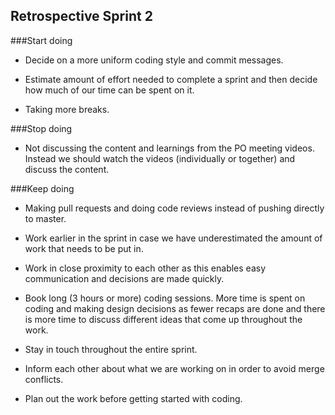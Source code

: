 ## Retrospective Sprint 2

###Start doing
* Decide on a more uniform coding style and commit messages.

* Estimate amount of effort needed to complete a sprint and then decide how much of our time can be spent on it.


* Taking more breaks.

###Stop doing
* Not discussing the content and learnings from the PO meeting videos. Instead we should watch the videos (individually or together) and discuss the content. 


###Keep doing
* Making pull requests and doing code reviews instead of pushing directly to master.

* Work earlier in the sprint in case we have underestimated the amount of work that needs to be put in.

* Work in close proximity to each other as this enables easy communication and decisions are made quickly.

* Book long (3 hours or more) coding sessions. More time is spent on coding and making design decisions as fewer recaps are done and there is more time to discuss different ideas that come up throughout the work.

* Stay in touch throughout the entire sprint.

* Inform each other about what we are working on in order to avoid merge conflicts.

* Plan out the work before getting started with coding.